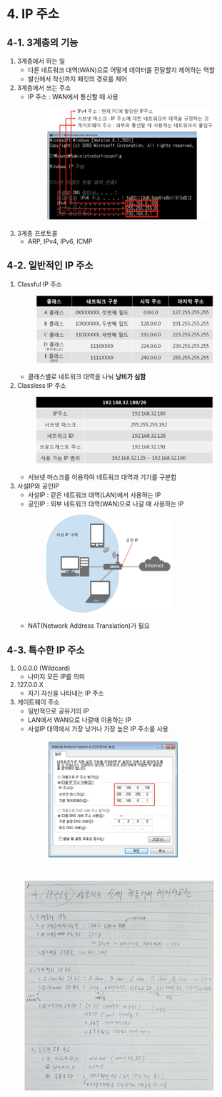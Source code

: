 # 4. IP 주소

## 4-1. 3계층의 기능
1. 3계층에서 하는 일
    - 다른 네트워크 대역(WAN)으로 어떻게 데이터를 전달할지 제어하는 역할
    - 발신에서 착신까지 패킷의 경로를 제어
2. 3계층에서 쓰는 주소
    - IP 주소 : WAN에서 통신할 때 사용<br>
        <figure>
        <img src="./imgsrc/IPAddress.PNG" width="450">
        </figure>
3. 3계층 프로토콜
    - ARP, IPv4, IPv6, ICMP

## 4-2. 일반적인 IP 주소
1. Classful IP 주소<br>
        <figure>
        <img src="./imgsrc/ClassfulIPAddress.PNG" width="500">
        </figure>
    - 클래스별로 네트워크 대역을 나눠 **낭비가 심함**
2. Classless IP 주소<br>
        <figure>
        <img src="./imgsrc/ClasslessIPAddress.PNG" width="500">
        </figure>
    - 서브넷 마스크를 이용하여 네트워크 대역과 기기를 구분함
3. 사설IP와 공인IP
    - 사설IP : 같은 네트워크 대역(LAN)에서 사용하는 IP
    - 공인IP : 외부 네트워크 대역(WAN)으로 나갈 때 사용하는 IP<br>
        <figure>
        <img src="./imgsrc/PrivateIP_PublicIP.PNG" width="280">
        </figure>
    - NAT(Network Address Translation)가 필요

## 4-3. 특수한 IP 주소
1. 0.0.0.0 (Wildcard)
    - 나머지 모든 IP를 의미
2. 127.0.0.X
    - 자기 자신을 나타내는 IP 주소
3. 게이트웨이 주소
    - 일반적으로 공유기의 IP
    - LAN에서 WAN으로 나갈때 이용하는 IP
    - 사설IP 대역에서 가장 낮거나 가장 높은 IP 주소를 사용<br>
        <figure>
        <img src="./imgsrc/Gateway.PNG" width="300">
        </figure>

<br>

<figure>
<img src="./imgsrc/04_NetworkLayer(IPAddress).png" width="600">
</figure>